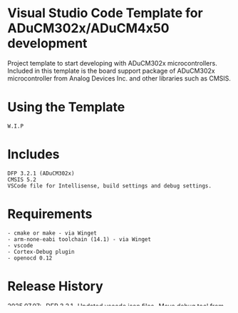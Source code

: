 # Visual Studio Code Template for ADuCM302x/ADuCM4x50 development

Project template to start developing with ADuCM302x microcontrollers.
Included in this template is the board support package of ADuCM302x microcontroller from Analog Devices Inc. and other libraries such as CMSIS.

# Using the Template
    W.I.P

# Includes 
    DFP 3.2.1 (ADuCM302x)
    CMSIS 5.2
    VSCode file for Intellisense, build settings and debug settings.

# Requirements
    - cmake or make - via Winget
    - arm-none-eabi toolchain (14.1) - via Winget
    - vscode
    - Cortex-Debug plugin
    - openocd 0.12

# Release History

2025.07.07: 
    -DFP 3.2.1 
    -Updated vscode json files
    -Move debug tool from cppdebug to cortex-debug
    -added cmakelists.txt
    -added syscalls.c for mock implementation of sys functions

Initial:
    -DFP 3.1.0 
    -CMSIS 5.2
    -VSCode file for Intellisense, build settings and debug settings.
    -makefile for compiling project


